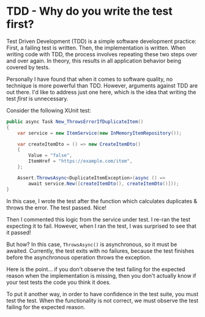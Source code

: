 # TDD - Why do you write the test first?

Test Driven Development (TDD) is a simple software development practice: First, a failing test is written. Then, the implementation is written. When writing code with TDD, the process involves repeating these two steps over and over again. In theory, this results in all application behavior being covered by tests.

Personally I have found that when it comes to software quality, no technique is more powerful than TDD. However, arguments against TDD are out there. I'd like to address just one here, which is the idea that writing the test *first* is unnecessary.

Consider the following XUnit test:

```csharp
public async Task New_ThrowsErrorIfDuplicateItem()
{
    var service = new ItemService(new InMemoryItemRepository());

    var createItemDto = () => new CreateItemDto()
    {
        Value = "false",
        ItemHref = "https://example.com/item",
    };

    Assert.ThrowsAsync<DuplicateItemException>(async () =>
        await service.New([createItemDto(), createItemDto()]));
}
```

In this case, I wrote the test after the function which calculates duplicates & throws the error. The test passed. Nice!

Then I commented this logic from the service under test. I re-ran the test expecting it to fail. However, when I ran the test, I was surprised to see that it passed! 

But how? In this case, `ThrowsAsync()` is asynchronous, so it must be awaited. Currently, the test exits with no failures, because the test finishes before the asynchronous operation throws the exception.

Here is the point... if you don't observe the test failing for the expected reason when the implementation is missing, then you don't actually know if your test tests the code you think it does.

To put it another way, in order to have confidence in the test suite, you must test the test. When the functionality is not correct, we must observe the test failing for the expected reason.
